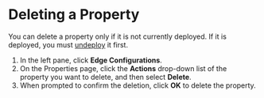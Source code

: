 # Deleting a Property

You can delete a property only if it is not currently deployed. If it is deployed, you must [undeploy](</docs/portal/edge-configurations/deploying-property.md#undeploying-a-property>) it first.

1. In the left pane, click **Edge Configurations**.
2. On the Properties page, click the **Actions** drop-down list of the property you want to delete, and then select **Delete**.
3. When prompted to confirm the deletion, click **OK** to delete the property.
